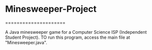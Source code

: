 # Minesweeper-Project
=====================

A Java minesweeper game for a Computer Science ISP (Independent Student Project).
TO run this program, access the main file at "Minesweeper.java".
